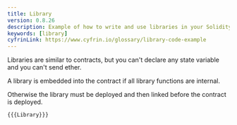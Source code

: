 ```yaml
---
title: Library
version: 0.8.26
description: Example of how to write and use libraries in your Solidity code
keywords: [library]
cyfrinLink: https://www.cyfrin.io/glossary/library-code-example
---
```


Libraries are similar to contracts, but you can't declare any state variable and
you can't send ether.

A library is embedded into the contract if all library functions are internal.

Otherwise the library must be deployed and then linked before the contract is deployed.

```solidity
{{{Library}}}
```

